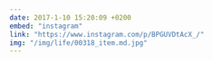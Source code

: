 ```yaml
---
date: 2017-1-10 15:20:09 +0200
embed: "instagram"
link: "https://www.instagram.com/p/BPGUVDtAcX_/"
img: "/img/life/00318_item.md.jpg"
---
```

